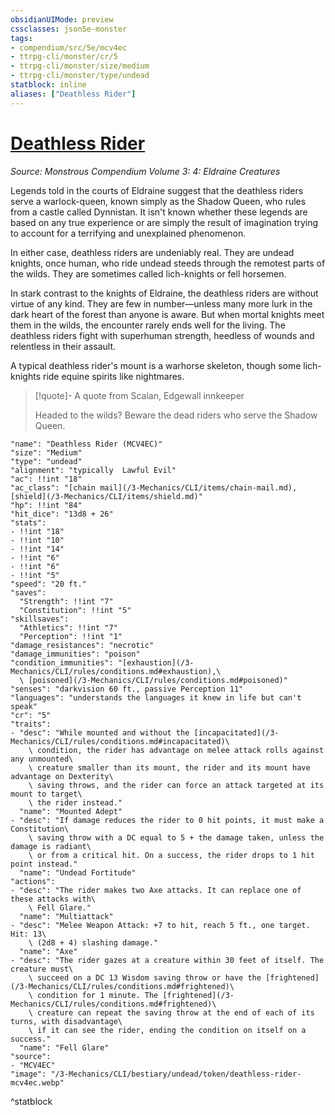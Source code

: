 ```yaml
---
obsidianUIMode: preview
cssclasses: json5e-monster
tags:
- compendium/src/5e/mcv4ec
- ttrpg-cli/monster/cr/5
- ttrpg-cli/monster/size/medium
- ttrpg-cli/monster/type/undead
statblock: inline
aliases: ["Deathless Rider"]
---
```

# [Deathless Rider](3-Mechanics\CLI\bestiary\undead/deathless-rider-mcv4ec.md)
*Source: Monstrous Compendium Volume 3: 4: Eldraine Creatures*  

Legends told in the courts of Eldraine suggest that the deathless riders serve a warlock-queen, known simply as the Shadow Queen, who rules from a castle called Dynnistan. It isn't known whether these legends are based on any true experience or are simply the result of imagination trying to account for a terrifying and unexplained phenomenon.

In either case, deathless riders are undeniably real. They are undead knights, once human, who ride undead steeds through the remotest parts of the wilds. They are sometimes called lich-knights or fell horsemen.

In stark contrast to the knights of Eldraine, the deathless riders are without virtue of any kind. They are few in number—unless many more lurk in the dark heart of the forest than anyone is aware. But when mortal knights meet them in the wilds, the encounter rarely ends well for the living. The deathless riders fight with superhuman strength, heedless of wounds and relentless in their assault.

A typical deathless rider's mount is a warhorse skeleton, though some lich-knights ride equine spirits like nightmares.

> [!quote]- A quote from Scalan, Edgewall innkeeper  
> 
> Headed to the wilds? Beware the dead riders who serve the Shadow Queen.


```statblock
"name": "Deathless Rider (MCV4EC)"
"size": "Medium"
"type": "undead"
"alignment": "typically  Lawful Evil"
"ac": !!int "18"
"ac_class": "[chain mail](/3-Mechanics/CLI/items/chain-mail.md), [shield](/3-Mechanics/CLI/items/shield.md)"
"hp": !!int "84"
"hit_dice": "13d8 + 26"
"stats":
- !!int "18"
- !!int "10"
- !!int "14"
- !!int "6"
- !!int "6"
- !!int "5"
"speed": "20 ft."
"saves":
  "Strength": !!int "7"
  "Constitution": !!int "5"
"skillsaves":
  "Athletics": !!int "7"
  "Perception": !!int "1"
"damage_resistances": "necrotic"
"damage_immunities": "poison"
"condition_immunities": "[exhaustion](/3-Mechanics/CLI/rules/conditions.md#exhaustion),\
  \ [poisoned](/3-Mechanics/CLI/rules/conditions.md#poisoned)"
"senses": "darkvision 60 ft., passive Perception 11"
"languages": "understands the languages it knew in life but can't speak"
"cr": "5"
"traits":
- "desc": "While mounted and without the [incapacitated](/3-Mechanics/CLI/rules/conditions.md#incapacitated)\
    \ condition, the rider has advantage on melee attack rolls against any unmounted\
    \ creature smaller than its mount, the rider and its mount have advantage on Dexterity\
    \ saving throws, and the rider can force an attack targeted at its mount to target\
    \ the rider instead."
  "name": "Mounted Adept"
- "desc": "If damage reduces the rider to 0 hit points, it must make a Constitution\
    \ saving throw with a DC equal to 5 + the damage taken, unless the damage is radiant\
    \ or from a critical hit. On a success, the rider drops to 1 hit point instead."
  "name": "Undead Fortitude"
"actions":
- "desc": "The rider makes two Axe attacks. It can replace one of these attacks with\
    \ Fell Glare."
  "name": "Multiattack"
- "desc": "Melee Weapon Attack: +7 to hit, reach 5 ft., one target. Hit: 13\
    \ (2d8 + 4) slashing damage."
  "name": "Axe"
- "desc": "The rider gazes at a creature within 30 feet of itself. The creature must\
    \ succeed on a DC 13 Wisdom saving throw or have the [frightened](/3-Mechanics/CLI/rules/conditions.md#frightened)\
    \ condition for 1 minute. The [frightened](/3-Mechanics/CLI/rules/conditions.md#frightened)\
    \ creature can repeat the saving throw at the end of each of its turns, with disadvantage\
    \ if it can see the rider, ending the condition on itself on a success."
  "name": "Fell Glare"
"source":
- "MCV4EC"
"image": "/3-Mechanics/CLI/bestiary/undead/token/deathless-rider-mcv4ec.webp"
```
^statblock